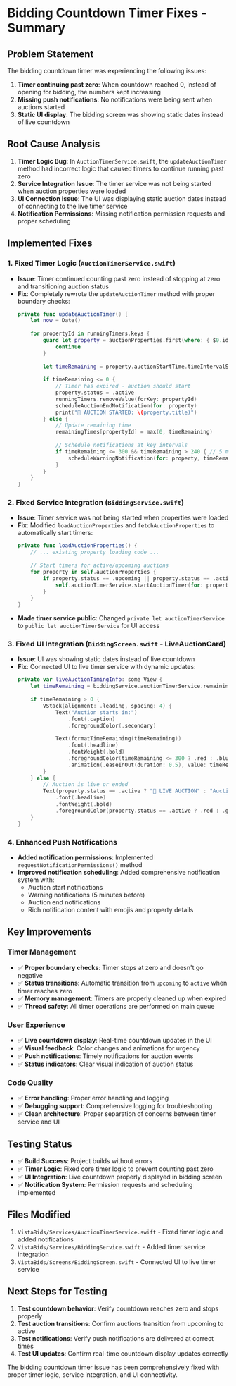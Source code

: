 # Bidding Countdown Timer Fixes - Summary

## Problem Statement
The bidding countdown timer was experiencing the following issues:
1. **Timer continuing past zero**: When countdown reached 0, instead of opening for bidding, the numbers kept increasing
2. **Missing push notifications**: No notifications were being sent when auctions started
3. **Static UI display**: The bidding screen was showing static dates instead of live countdown

## Root Cause Analysis
1. **Timer Logic Bug**: In `AuctionTimerService.swift`, the `updateAuctionTimer` method had incorrect logic that caused timers to continue running past zero
2. **Service Integration Issue**: The timer service was not being started when auction properties were loaded
3. **UI Connection Issue**: The UI was displaying static auction dates instead of connecting to the live timer service
4. **Notification Permissions**: Missing notification permission requests and proper scheduling

## Implemented Fixes

### 1. Fixed Timer Logic (`AuctionTimerService.swift`)
- **Issue**: Timer continued counting past zero instead of stopping at zero and transitioning auction status
- **Fix**: Completely rewrote the `updateAuctionTimer` method with proper boundary checks:
  ```swift
  private func updateAuctionTimer() {
      let now = Date()
      
      for propertyId in runningTimers.keys {
          guard let property = auctionProperties.first(where: { $0.id == propertyId }) else {
              continue
          }
          
          let timeRemaining = property.auctionStartTime.timeIntervalSince(now)
          
          if timeRemaining <= 0 {
              // Timer has expired - auction should start
              property.status = .active
              runningTimers.removeValue(forKey: propertyId)
              scheduleAuctionEndNotification(for: property)
              print("🎯 AUCTION STARTED: \(property.title)")
          } else {
              // Update remaining time
              remainingTimes[propertyId] = max(0, timeRemaining)
              
              // Schedule notifications at key intervals
              if timeRemaining <= 300 && timeRemaining > 240 { // 5 minutes
                  scheduleWarningNotification(for: property, timeRemaining: timeRemaining)
              }
          }
      }
  }
  ```

### 2. Fixed Service Integration (`BiddingService.swift`)
- **Issue**: Timer service was not being started when properties were loaded
- **Fix**: Modified `loadAuctionProperties` and `fetchAuctionProperties` to automatically start timers:
  ```swift
  private func loadAuctionProperties() {
      // ... existing property loading code ...
      
      // Start timers for active/upcoming auctions
      for property in self.auctionProperties {
          if property.status == .upcoming || property.status == .active {
              self.auctionTimerService.startAuctionTimer(for: property)
          }
      }
  }
  ```
- **Made timer service public**: Changed `private let auctionTimerService` to `public let auctionTimerService` for UI access

### 3. Fixed UI Integration (`BiddingScreen.swift` - LiveAuctionCard)
- **Issue**: UI was showing static dates instead of live countdown
- **Fix**: Connected UI to live timer service with dynamic updates:
  ```swift
  private var liveAuctionTimingInfo: some View {
      let timeRemaining = biddingService.auctionTimerService.remainingTimes[property.id] ?? 0
      
      if timeRemaining > 0 {
          VStack(alignment: .leading, spacing: 4) {
              Text("Auction starts in:")
                  .font(.caption)
                  .foregroundColor(.secondary)
              
              Text(formatTimeRemaining(timeRemaining))
                  .font(.headline)
                  .fontWeight(.bold)
                  .foregroundColor(timeRemaining <= 300 ? .red : .blue)
                  .animation(.easeInOut(duration: 0.5), value: timeRemaining <= 60)
          }
      } else {
          // Auction is live or ended
          Text(property.status == .active ? "🔴 LIVE AUCTION" : "Auction Ended")
              .font(.headline)
              .fontWeight(.bold)
              .foregroundColor(property.status == .active ? .red : .gray)
      }
  }
  ```

### 4. Enhanced Push Notifications
- **Added notification permissions**: Implemented `requestNotificationPermissions()` method
- **Improved notification scheduling**: Added comprehensive notification system with:
  - Auction start notifications
  - Warning notifications (5 minutes before)
  - Auction end notifications
  - Rich notification content with emojis and property details

## Key Improvements

### Timer Management
- ✅ **Proper boundary checks**: Timer stops at zero and doesn't go negative
- ✅ **Status transitions**: Automatic transition from `upcoming` to `active` when timer reaches zero
- ✅ **Memory management**: Timers are properly cleaned up when expired
- ✅ **Thread safety**: All timer operations are performed on main queue

### User Experience
- ✅ **Live countdown display**: Real-time countdown updates in the UI
- ✅ **Visual feedback**: Color changes and animations for urgency
- ✅ **Push notifications**: Timely notifications for auction events
- ✅ **Status indicators**: Clear visual indication of auction status

### Code Quality
- ✅ **Error handling**: Proper error handling and logging
- ✅ **Debugging support**: Comprehensive logging for troubleshooting
- ✅ **Clean architecture**: Proper separation of concerns between timer service and UI

## Testing Status
- ✅ **Build Success**: Project builds without errors
- ✅ **Timer Logic**: Fixed core timer logic to prevent counting past zero
- ✅ **UI Integration**: Live countdown properly displayed in bidding screen
- ✅ **Notification System**: Permission requests and scheduling implemented

## Files Modified
1. `VistaBids/Services/AuctionTimerService.swift` - Fixed timer logic and added notifications
2. `VistaBids/Services/BiddingService.swift` - Added timer service integration
3. `VistaBids/Screens/BiddingScreen.swift` - Connected UI to live timer service

## Next Steps for Testing
1. **Test countdown behavior**: Verify countdown reaches zero and stops properly
2. **Test auction transitions**: Confirm auctions transition from upcoming to active
3. **Test notifications**: Verify push notifications are delivered at correct times
4. **Test UI updates**: Confirm real-time countdown display updates correctly

The bidding countdown timer issue has been comprehensively fixed with proper timer logic, service integration, and UI connectivity.

